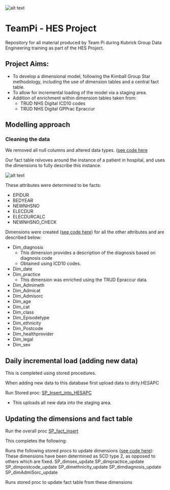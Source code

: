 ![alt text](https://github.com/LaurenSwan16/TeamPi---HES-Project/blob/master/teampi.png "Logo") 

# TeamPi - HES Project

Repository for all material produced by Team Pi during Kubrick Group Data Engineering training as part of the HES Project. 

## Project Aims: 
- To develop a dimensional model, following the Kimball Group Star methodology, including the use of dimension tables and a central fact    table.
- To allow for incremental loading of the model via a staging area. 
- Addition of enrichment within dimension tables taken from: 
   + TRUD NHS Digital ICD10 codes 
   + TRUD NHS Digital GPPrac Epraccur

## Modelling approach 

### Cleaning the data 

We removed all null columns and altered data types. 
([see code here](https://github.com/LaurenSwan16/TeamPi---HES-Project/blob/master/Cleaning%20null%20columns%20and%20altering%20column%20types.txt)

Our fact table relvoves around the instance of a patient in hospital, and uses the dimensions to fully describe this instance. 

![alt text](https://github.com/LaurenSwan16/TeamPi---HES-Project/blob/master/FullERD.png "ERD") 

These attributes were determined to be facts:
- EPIDUR
- BEDYEAR
- NEWNHSNO
- ELECDUR
- ELECDURCALC
- NEWNHSNO_CHECK

Dimensions were created ([see code here](https://github.com/LaurenSwan16/TeamPi---HES-Project/blob/master/Dimension%20creation%20code%20-%20Hospital%20project%20-%20Team%20Pi.sql)) for all the other attributes and are described below:

- Dim_diagnosis 
  + This dimension provides a description of the diagnosis based on diagnosis code
  + Obtained using ICD10 codes.
- Dim_date
- Dim_practice
  + This dimension was enriched using the TRUD Epraccur data.
- Dim_Admimeth 
- Dim_Admicat 
- Dim_Admisorc
- Dim_age
- Dim_cat
- Dim_class
- Dim_Episodetype
- Dim_ethnicity
- Dim_Postcode
- Dim_healthprovider
- Dim_legal 
- Dim_sex

## Daily incremental load (adding new data) 

This is completed using stored procedures. 

When adding new data to this database first upload data to dirty.HESAPC

Run Stored proc:
					[SP_Insert_into_HESAPC](https://github.com/LaurenSwan16/TeamPi---HES-Project/blob/master/SP%20for%20incremental%20loading%20of%20staged%20data.sql) 

- This uploads all new data into the staging area. 

## Updating the dimensions and fact table 

Run the overall proc
						[SP_fact_insert](https://github.com/LaurenSwan16/TeamPi---HES-Project/blob/master/SP_fact_insert.sql)

This completes the following: 

Runs the following stored procs to update dimensions ([see code here](https://github.com/LaurenSwan16/TeamPi---HES-Project/blob/master/SP%20for%20updating%20ALL%20dimensions.sql)):  
       	These dimensions have been determined as SCD type 2, as opposed to others which are fixed.
							SP_dimsex_update
							SP_dimpractice_update
							SP_dimpostcode_update
							SP_dimethnicity_update
							SP_dimdiagnosis_update
							SP_dimAdmiSorc_update

Runs stored proc to update fact table from these dimensions
